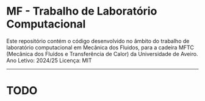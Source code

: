 # MF - Trabalho de Laboratório Computacional
Este repositório contém o código desenvolvido no âmbito do trabalho de laboratório computacional em Mecânica dos Fluidos, para a cadeira MFTC (Mecânica dos Fluídos e Transferência de Calor) da Universidade de Aveiro.
Ano Letivo: 2024/25
Licença: MIT

---
# TODO
